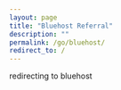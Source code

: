```yaml
---
layout: page
title: "Bluehost Referral"
description: ""
permalink: /go/bluehost/
redirect_to: /
---
```

  
  
  
  redirecting to bluehost
